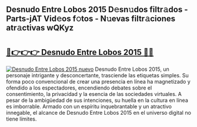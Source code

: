 ## Desnudo Entre Lobos 2015 D𝚎sn𝚞dos filtr𝚊dos - Parts-jAT Vid𝚎os f𝚘tos - N𝚞evas filtr𝚊ciones atr𝚊ctivas wQKyz

# <h2><a href="http://mbbcyw3.tromn.icu/?c=Desnudo+Entre+Lobos+2015">🔗👉👉👉 Desnudo Entre Lobos 2015 🔗🔗</a></h2>

[![Desnudo Entre Lobos 2015 nuevo](https://i.imgur.com/pEAQMta.gif)](http://mbbcyw3.tromn.icu/?c=Desnudo+Entre+Lobos+2015)
Desnudo Entre Lobos 2015, un personaje intrigante y desconcertante, trasciende las etiquetas simples. Su forma poco convencional de crear una presencia en línea ha magnetizado y ofendido a los espectadores, encendiendo debates sobre el consentimiento, la privacidad y la esencia de las sociedades virtuales. A pesar de la ambigüedad de sus intenciones, su huella en la cultura en línea es imborrable. Armado con un espíritu inquebrantable y un atractivo innegable, el alcance de Desnudo Entre Lobos 2015 en el universo digital no tiene límites.

